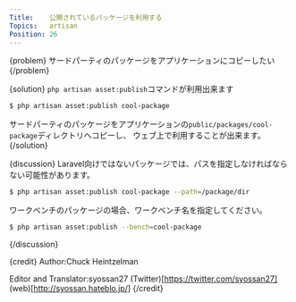 ```yaml
---
Title:    公開されているパッケージを利用する
Topics:   artisan
Position: 26
---
```


{problem}
サードパーティのパッケージをアプリケーションにコピーしたい
{/problem}

{solution}
`php artisan asset:publish`コマンドが利用出来ます

```bash
$ php artisan asset:publish cool-package
```

サードパーティのパッケージをアプリケーションの`public/packages/cool-package`ディレクトリへコピーし、
ウェブ上で利用することが出来ます。
{/solution}

{discussion}
Laravel向けではないパッケージでは、パスを指定しなければならない可能性があります。

```bash
$ php artisan asset:publish cool-package --path=/package/dir
```

ワークベンチのパッケージの場合、ワークベンチ名を指定してください。

```bash
$ php artisan asset:publish --bench=cool-package
```
{/discussion}

{credit}
Author:Chuck Heintzelman

Editor and Translator:syossan27
(Twitter)[https://twitter.com/syossan27]
(web)[http://syossan.hateblo.jp/]
{/credit}
